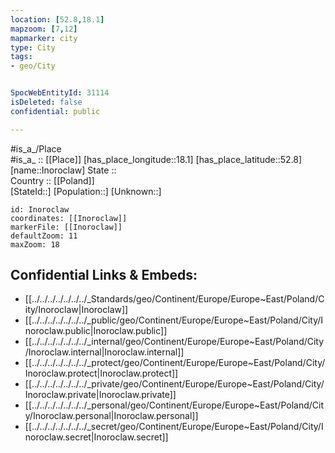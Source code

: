 ```yaml
---
location: [52.8,18.1] 
mapzoom: [7,12] 
mapmarker: city 
type: City
tags:
- geo/City


SpocWebEntityId: 31114
isDeleted: false
confidential: public

---
```

#is_a_/Place  
#is_a_ :: [[Place]] 
[has_place_longitude::18.1] 
[has_place_latitude::52.8] 
[name::Inoroclaw] 
State ::  
Country :: [[Poland]]  
[StateId::] 
[Population::] 
[Unknown::] 


```leaflet
id: Inoroclaw
coordinates: [[Inoroclaw]] 
markerFile: [[Inoroclaw]] 
defaultZoom: 11 
maxZoom: 18
```


## Confidential Links & Embeds: 
- [[../../../../../../../_Standards/geo/Continent/Europe/Europe~East/Poland/City/Inoroclaw|Inoroclaw]] 
- [[../../../../../../../_public/geo/Continent/Europe/Europe~East/Poland/City/Inoroclaw.public|Inoroclaw.public]] 
- [[../../../../../../../_internal/geo/Continent/Europe/Europe~East/Poland/City/Inoroclaw.internal|Inoroclaw.internal]] 
- [[../../../../../../../_protect/geo/Continent/Europe/Europe~East/Poland/City/Inoroclaw.protect|Inoroclaw.protect]] 
- [[../../../../../../../_private/geo/Continent/Europe/Europe~East/Poland/City/Inoroclaw.private|Inoroclaw.private]] 
- [[../../../../../../../_personal/geo/Continent/Europe/Europe~East/Poland/City/Inoroclaw.personal|Inoroclaw.personal]] 
- [[../../../../../../../_secret/geo/Continent/Europe/Europe~East/Poland/City/Inoroclaw.secret|Inoroclaw.secret]] 
